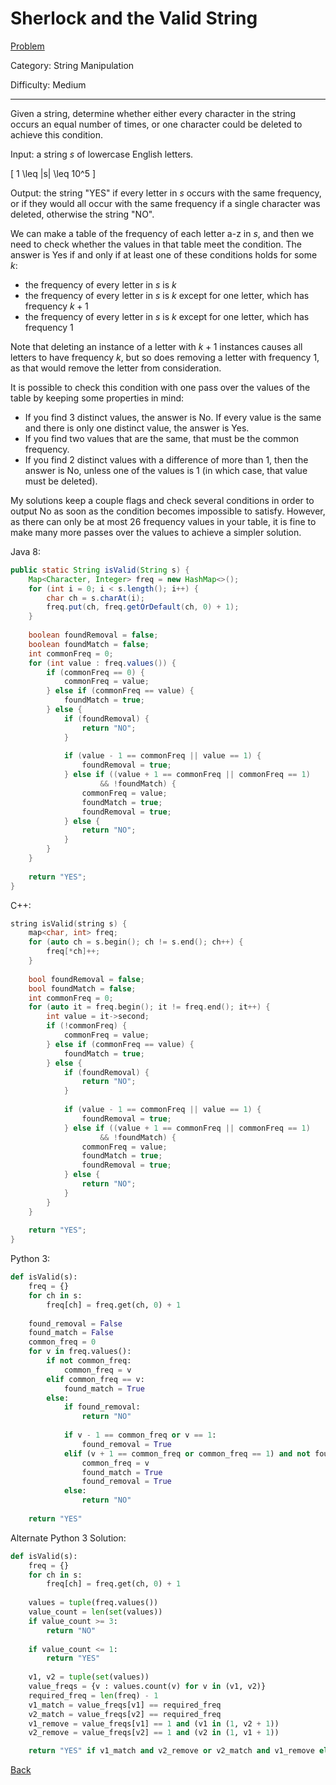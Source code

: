 # Sherlock and the Valid String

[Problem](https://www.hackerrank.com/challenges/sherlock-and-valid-string/problem)

Category: String Manipulation

Difficulty: Medium

---

Given a string, determine whether either every character in the string occurs an
equal number of times, or one character could be deleted to achieve this
condition.

Input: a string $s$ of lowercase English letters.

\[ 1 \leq |s| \leq 10^5 \]

Output: the string "YES" if every letter in $s$ occurs with the same frequency,
or if they would all occur with the same frequency if a single character was
deleted, otherwise the string "NO".

We can make a table of the frequency of each letter a-z in $s$, and then we need
to check whether the values in that table meet the condition. The answer is
Yes if and only if at least one of these conditions holds for some $k$:

- the frequency of every letter in $s$ is $k$
- the frequency of every letter in $s$ is $k$ except for one letter, which has
frequency $k + 1$
- the frequency of every letter in $s$ is $k$ except for one letter, which has
frequency 1

Note that deleting an instance of a letter with $k + 1$ instances causes all
letters to have frequency $k$, but so does removing a letter with frequency 1,
as that would remove the letter from consideration.

It is possible to check this condition with one pass over the values of the
table by keeping some properties in mind:

- If you find 3 distinct values, the answer is No. If every value is the same
and there is only one distinct value, the answer is Yes.
- If you find two values that are the same, that must be the common frequency.
- If you find 2 distinct values with a difference of more than 1, then the
answer is No, unless one of the values is 1 (in which case, that value must be
deleted).

My solutions keep a couple flags and check several conditions in order to output
No as soon as the condition becomes impossible to satisfy. However, as there can
only be at most 26 frequency values in your table, it is fine to make many more
passes over the values to achieve a simpler solution.

Java 8:
```java
public static String isValid(String s) {
    Map<Character, Integer> freq = new HashMap<>();
    for (int i = 0; i < s.length(); i++) {
        char ch = s.charAt(i);
        freq.put(ch, freq.getOrDefault(ch, 0) + 1);
    }
    
    boolean foundRemoval = false;
    boolean foundMatch = false;
    int commonFreq = 0;
    for (int value : freq.values()) {
        if (commonFreq == 0) {
            commonFreq = value;
        } else if (commonFreq == value) {
            foundMatch = true;
        } else {
            if (foundRemoval) {
                return "NO";
            }
            
            if (value - 1 == commonFreq || value == 1) {
                foundRemoval = true;
            } else if ((value + 1 == commonFreq || commonFreq == 1) 
                    && !foundMatch) {
                commonFreq = value;
                foundMatch = true;
                foundRemoval = true;
            } else {
                return "NO";
            }
        }
    }
    
    return "YES";
}
```

C++:
```cpp
string isValid(string s) {
    map<char, int> freq;
    for (auto ch = s.begin(); ch != s.end(); ch++) {
        freq[*ch]++;
    }
    
    bool foundRemoval = false;
    bool foundMatch = false;
    int commonFreq = 0;
    for (auto it = freq.begin(); it != freq.end(); it++) {
        int value = it->second;
        if (!commonFreq) {
            commonFreq = value;
        } else if (commonFreq == value) {
            foundMatch = true;
        } else {
            if (foundRemoval) {
                return "NO";
            }
            
            if (value - 1 == commonFreq || value == 1) {
                foundRemoval = true;
            } else if ((value + 1 == commonFreq || commonFreq == 1) 
                    && !foundMatch) {
                commonFreq = value;
                foundMatch = true;
                foundRemoval = true;
            } else {
                return "NO";
            }
        }
    }
    
    return "YES";
}
```

Python 3:
```python
def isValid(s):
    freq = {}
    for ch in s:
        freq[ch] = freq.get(ch, 0) + 1
    
    found_removal = False
    found_match = False
    common_freq = 0
    for v in freq.values():
        if not common_freq:
            common_freq = v
        elif common_freq == v:
            found_match = True
        else:
            if found_removal:
                return "NO"
            
            if v - 1 == common_freq or v == 1:
                found_removal = True
            elif (v + 1 == common_freq or common_freq == 1) and not found_match:
                common_freq = v
                found_match = True
                found_removal = True
            else:
                return "NO"
            
    return "YES"
```

Alternate Python 3 Solution:
```python
def isValid(s):
    freq = {}
    for ch in s:
        freq[ch] = freq.get(ch, 0) + 1
    
    values = tuple(freq.values())
    value_count = len(set(values))
    if value_count >= 3:
        return "NO"
    
    if value_count <= 1:
        return "YES"
    
    v1, v2 = tuple(set(values))
    value_freqs = {v : values.count(v) for v in (v1, v2)}
    required_freq = len(freq) - 1
    v1_match = value_freqs[v1] == required_freq
    v2_match = value_freqs[v2] == required_freq
    v1_remove = value_freqs[v1] == 1 and (v1 in (1, v2 + 1))
    v2_remove = value_freqs[v2] == 1 and (v2 in (1, v1 + 1))

    return "YES" if v1_match and v2_remove or v2_match and v1_remove else "NO"
```

[Back](../../hackerrank.md)
